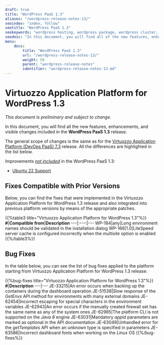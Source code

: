 ```yaml
---
draft: true
title: "WordPress PaaS 1.3"
aliases: "/wordpress-release-notes-13/"
seoindex: "index, follow"
seotitle: "WordPress PaaS 1.3"
seokeywords: "wordpress hosting, wordpress package, wordpress cluster, wordpress paas, wordpress release notes, wordpress paas version, wordpress 1.3 release"
seodesc: "In this document, you will find all of the new features, enhancements and visible changes included to the Virtuozzo Application Platform for WordPress 1.3 release."
menu:
    docs:
        title: "WordPress PaaS 1.3"
        url: "/wordpress-release-notes-13/"
        weight: 50
        parent: "wordpress-release-notes"
        identifier: "wordpress-release-notes-13.md"
---
```


# Virtuozzo Application Platform for WordPress 1.3

*This document is preliminary and subject to change.*

In this document, you will find all the new features, enhancements, and visible changes included in the **WordPress PaaS 1.3** release.

The general scope of changes is the same as for the [Virtuozzo Application Platform (DevOps PaaS) 7.3](/release-notes-73/) release. All the differences are highlighted in the list below.

Improvements <u>*not included*</u> in the WordPress PaaS 1.3:

- [Ubuntu 22 Support](/release-notes-73/#ubuntu-22-support)


## Fixes Compatible with Prior Versions

Below, you can find the fixes that were implemented in the Virtuozzo Application Platform for WordPress 1.3 release and also integrated into previous platform versions by means of the appropriate patches.


{{%table3 title="Virtuozzo Application Platform for WordPress 1.3"%}}
**#**|**Compatible from**|**Description**
---|:---:|---
WP-184|any|Long environment names should be validated in the installation dialog
WP-166|1.0|LiteSpeed server cache is configured incorrectly when the *multisite* option is enabled
{{%/table3%}}


## Bug Fixes

In the table below, you can see the list of bug fixes applied to the platform starting from Virtuozzo Application Platform for WordPress 1.3 release:

{{%bug-fixes title="Virtuozzo Application Platform for WordPress 1.3"%}}
**#**|**Description**
---|---
JE-33215|An error occurs when backing up the containers during the dashboard operation
JE-51538|Slow response of the *GetEnvs* API method for environments with many external domains
JE-62454|Incorrect escaping for special characters in the environment variables
JE-62943|An error occurs if the manually created firewall set has the same name as any of the system ones
JE-62985|The platform CLI is not supported on the *Java 8* engine
JE-63031|Mandatory *appid* parameters are marked as optional in the API documentation
JE-63049|Unhandled error for the *getTemplates* API when an unknown type is specified in parameters
JE-63586|Incorrect dashboard fonts when working on the *Linux* OS
{{%/bug-fixes%}}